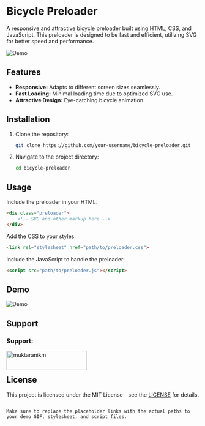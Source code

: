 # Bicycle Preloader

A responsive and attractive bicycle preloader built using HTML, CSS, and JavaScript. This preloader is designed to be fast and efficient, utilizing SVG for better speed and performance.

![Demo](demo.gif)

## Features

- **Responsive:** Adapts to different screen sizes seamlessly.
- **Fast Loading:** Minimal loading time due to optimized SVG use.
- **Attractive Design:** Eye-catching bicycle animation.

## Installation

1. Clone the repository:
   ```bash
   git clone https://github.com/your-username/bicycle-preloader.git
   ```
2. Navigate to the project directory:
   ```bash
   cd bicycle-preloader
   ```

## Usage

Include the preloader in your HTML:
```html
<div class="preloader">
    <!-- SVG and other markup here -->
</div>
```

Add the CSS to your styles:
```html
<link rel="stylesheet" href="path/to/preloader.css">
```

Include the JavaScript to handle the preloader:
```html
<script src="path/to/preloader.js"></script>
```

## Demo

![Demo](demo.gif)

## Support

<h3 align="left">Support:</h3>
<p><a href="https://www.buymeacoffee.com/muktaranikm "> <img align="left" src="https://cdn.buymeacoffee.com/buttons/v2/default-yellow.png" height="50" width="210" alt="muktaranikm " /></a></p><br><br>

## License

This project is licensed under the MIT License - see the [LICENSE](LICENSE) for details.
```

Make sure to replace the placeholder links with the actual paths to your demo GIF, stylesheet, and script files.
